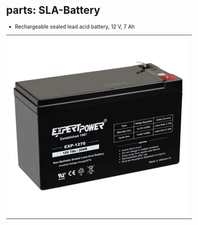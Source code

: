 # parts: SLA-Battery

- Rechargeable sealed lead acid battery, 12 V, 7 Ah

|   |
| --- |
| ![image](https://github.com/kamangir/assets2/raw/main/bluer-sbc/parts/battery.png?raw=true) |
